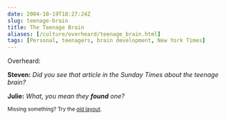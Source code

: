 ```yaml
--- 
date: 2004-10-19T18:27:24Z
slug: teenage-brain
title: The Teenage Brain
aliases: [/culture/overheard/teenage_brain.html]
tags: [Personal, teenagers, brain development, New York Times]
---
```


<p>Overheard:</p>

<p><strong>Steven:</strong> <em>Did you see that article in the Sunday <cite>Times</cite> about the teenage brain?</em></p>

<p><strong>Julie:</strong> <em>What, you mean they <strong>found</strong> one?</em></p>

<p class="past"><small>Missing something? Try the <a rel="nofollow" href="http://past.justatheory.com/culture/overheard/teenage_brain.html">old layout</a>.</small></p>


